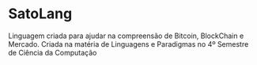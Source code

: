 # SatoLang
Linguagem criada para ajudar na compreensão de Bitcoin, BlockChain e Mercado. Criada na matéria de Linguagens e Paradigmas no 4º Semestre de Ciência da Computação
